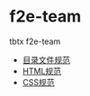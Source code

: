 f2e-team
========

tbtx f2e-team

* [目录文件规范](dir-guideline.md)
* [HTML规范](html-guideline.md)
* [CSS规范](css-guideline.md)